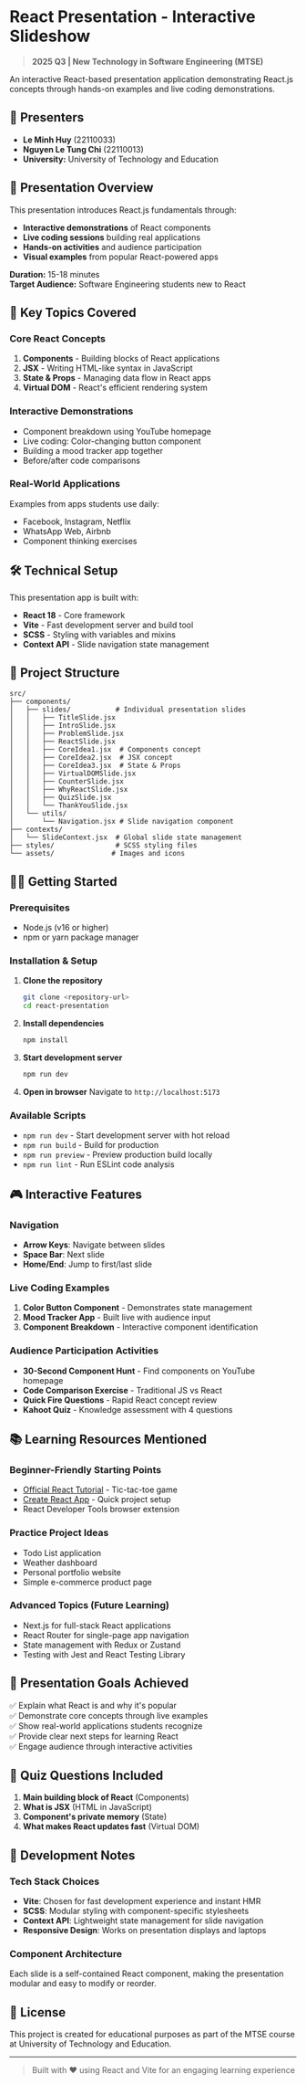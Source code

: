 # React Presentation - Interactive Slideshow

> **2025 Q3 | New Technology in Software Engineering (MTSE)**

An interactive React-based presentation application demonstrating React.js concepts through hands-on examples and live coding demonstrations.

## 👥 Presenters

- **Le Minh Huy** (22110033)
- **Nguyen Le Tung Chi** (22110013)
- **University:** University of Technology and Education

## 🎯 Presentation Overview

This presentation introduces React.js fundamentals through:

- **Interactive demonstrations** of React components
- **Live coding sessions** building real applications
- **Hands-on activities** and audience participation
- **Visual examples** from popular React-powered apps

**Duration:** 15-18 minutes  
**Target Audience:** Software Engineering students new to React

## 🚀 Key Topics Covered

### Core React Concepts

1. **Components** - Building blocks of React applications
2. **JSX** - Writing HTML-like syntax in JavaScript
3. **State & Props** - Managing data flow in React apps
4. **Virtual DOM** - React's efficient rendering system

### Interactive Demonstrations

- Component breakdown using YouTube homepage
- Live coding: Color-changing button component
- Building a mood tracker app together
- Before/after code comparisons

### Real-World Applications

Examples from apps students use daily:

- Facebook, Instagram, Netflix
- WhatsApp Web, Airbnb
- Component thinking exercises

## 🛠 Technical Setup

This presentation app is built with:

- **React 18** - Core framework
- **Vite** - Fast development server and build tool
- **SCSS** - Styling with variables and mixins
- **Context API** - Slide navigation state management

## 📁 Project Structure

```text
src/
├── components/
│   ├── slides/           # Individual presentation slides
│   │   ├── TitleSlide.jsx
│   │   ├── IntroSlide.jsx
│   │   ├── ProblemSlide.jsx
│   │   ├── ReactSlide.jsx
│   │   ├── CoreIdea1.jsx  # Components concept
│   │   ├── CoreIdea2.jsx  # JSX concept
│   │   ├── CoreIdea3.jsx  # State & Props
│   │   ├── VirtualDOMSlide.jsx
│   │   ├── CounterSlide.jsx
│   │   ├── WhyReactSlide.jsx
│   │   ├── QuizSlide.jsx
│   │   └── ThankYouSlide.jsx
│   └── utils/
│       └── Navigation.jsx # Slide navigation component
├── contexts/
│   └── SlideContext.jsx  # Global slide state management
├── styles/               # SCSS styling files
└── assets/              # Images and icons
```

## 🏃‍♂️ Getting Started

### Prerequisites

- Node.js (v16 or higher)
- npm or yarn package manager

### Installation & Setup

1. **Clone the repository**

   ```bash
   git clone <repository-url>
   cd react-presentation
   ```

2. **Install dependencies**

   ```bash
   npm install
   ```

3. **Start development server**

   ```bash
   npm run dev
   ```

4. **Open in browser**
   Navigate to `http://localhost:5173`

### Available Scripts

- `npm run dev` - Start development server with hot reload
- `npm run build` - Build for production
- `npm run preview` - Preview production build locally
- `npm run lint` - Run ESLint code analysis

## 🎮 Interactive Features

### Navigation

- **Arrow Keys**: Navigate between slides
- **Space Bar**: Next slide
- **Home/End**: Jump to first/last slide

### Live Coding Examples

1. **Color Button Component** - Demonstrates state management
2. **Mood Tracker App** - Built live with audience input
3. **Component Breakdown** - Interactive component identification

### Audience Participation Activities

- **30-Second Component Hunt** - Find components on YouTube homepage
- **Code Comparison Exercise** - Traditional JS vs React
- **Quick Fire Questions** - Rapid React concept review
- **Kahoot Quiz** - Knowledge assessment with 4 questions

## 📚 Learning Resources Mentioned

### Beginner-Friendly Starting Points

- [Official React Tutorial](https://react.dev/learn/tutorial-tic-tac-toe) - Tic-tac-toe game
- [Create React App](https://create-react-app.dev/) - Quick project setup
- React Developer Tools browser extension

### Practice Project Ideas

- Todo List application
- Weather dashboard
- Personal portfolio website
- Simple e-commerce product page

### Advanced Topics (Future Learning)

- Next.js for full-stack React applications
- React Router for single-page app navigation
- State management with Redux or Zustand
- Testing with Jest and React Testing Library

## 🎯 Presentation Goals Achieved

✅ Explain what React is and why it's popular  
✅ Demonstrate core concepts through live examples  
✅ Show real-world applications students recognize  
✅ Provide clear next steps for learning React  
✅ Engage audience through interactive activities  

## 📝 Quiz Questions Included

1. **Main building block of React** (Components)
2. **What is JSX** (HTML in JavaScript)
3. **Component's private memory** (State)
4. **What makes React updates fast** (Virtual DOM)

## 🔧 Development Notes

### Tech Stack Choices

- **Vite**: Chosen for fast development experience and instant HMR
- **SCSS**: Modular styling with component-specific stylesheets
- **Context API**: Lightweight state management for slide navigation
- **Responsive Design**: Works on presentation displays and laptops

### Component Architecture

Each slide is a self-contained React component, making the presentation modular and easy to modify or reorder.

## 📄 License

This project is created for educational purposes as part of the MTSE course at University of Technology and Education.

---

> Built with ❤️ using React and Vite for an engaging learning experience
